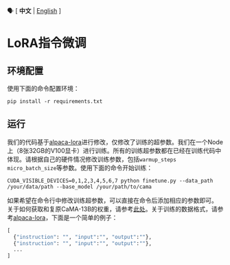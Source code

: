 :speaking_head: \[ **中文** | [English](./README_EN.md) \]
# LoRA指令微调
## 环境配置
使用下面的命令配置环境：
```shell
pip install -r requirements.txt
```
## 运行
我们的代码基于[alpaca-lora](https://github.com/tloen/alpaca-lora)进行修改，仅修改了训练的超参数。我们在一个Node上（8张32GB的V100显卡）进行训练。所有的训练超参数都在已经在训练代码中体现。请根据自己的硬件情况修改训练参数，包括`warmup_steps` `micro_batch_size`等参数。使用下面的命令开始训练：
```shell
CUDA_VISIBLE_DEVICES=0,1,2,3,4,5,6,7 python finetune.py --data_path /your/data/path --base_model /your/path/to/cama
```
如果希望在命令行中修改训练超参数，可以直接在命令后添加相应的参数即可。
关于如何获取和复原CaMA-13B的权重，请参考[此处]()。关于训练的数据格式，请参考[alpaca-lora](https://github.com/tloen/alpaca-lora/blob/main/alpaca_data.json)，下面是一个简单的例子：
```python
[
  {"instruction": "", "input":"", "output":""},
  {"instruction": "", "input":"", "output":""},
  ...
]
```
